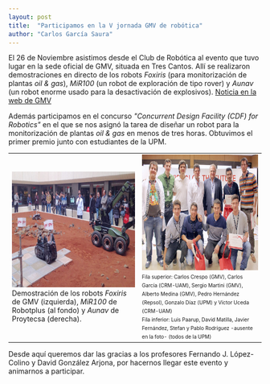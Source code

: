 ```yaml
---
layout: post
title:  "Participamos en la V jornada GMV de robótica"
author: "Carlos García Saura"
---
```


El 26 de Noviembre asistimos desde el Club de Robótica al evento que tuvo lugar en la sede oficial de GMV, situada en Tres Cantos.
Allí se realizaron demostraciones en directo de los robots <i>Foxiris</i> (para monitorización de plantas <i>oil & gas</i>), <i>MiR100</i> (un robot de exploración de tipo rover) y <i>Aunav</i> (un robot enorme usado para la desactivación de explosivos).
[Noticia en la web de GMV](http://www.gmv.com/es/Empresa/Comunicacion/NotasDePrensa/2015/NP_017_VJornadaRobotica.html)

Además participamos en el concurso <i>"Concurrent Design Facility (CDF) for Robotics"</i> en el que se nos asignó la tarea de diseñar un robot para la monitorización de plantas <i>oil & gas</i> en menos de tres horas. Obtuvimos el primer premio junto con estudiantes de la UPM.

<table border="0" width="100%">
  <tr>
    <td>
      <img src="/historia/eventos/2015_JornadaRoboticaGMV/2015_V_JornadaRobotica_GMV.jpg" height="230px"/><br/>
      Demostración de los robots <i>Foxiris</i> de GMV (izquierda), <i>MiR100</i> de Robotplus (al fondo) y <i>Aunav</i> de Proytecsa (derecha).
    </td>
    <td>
      <img src="/historia/eventos/2015_JornadaRoboticaGMV/2015_V_JornadaRobotica_GMV_team.jpg" height="230px"/><br/>
      <font size="1">
      Fila superior: Carlos Crespo (GMV), Carlos García (CRM-UAM), Sergio Martini (GMV), Alberto Medina (GMV), Pedro Hernández (Repsol), Gonzalo Díaz (UPM) y Víctor Uceda (CRM-UAM)<br/>
      Fila inferior: Luis Paarup, David Matilla, Javier Fernández, Stefan y Pablo Rodríguez -ausente en la foto- (todos de la UPM)<br/>
      </font>
    </td>
  </tr>
</table>

Desde aquí queremos dar las gracias a los profesores Fernando J. López-Colino y David González Arjona, por hacernos llegar este evento y animarnos a participar.



